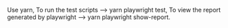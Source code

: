 Use yarn,
To run the test scripts --> yarn playwright test,
To view the report generated by playwright --> yarn playwright show-report.
